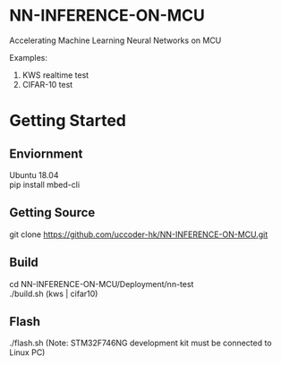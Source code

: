 # NN-INFERENCE-ON-MCU
Accelerating Machine Learning Neural Networks on MCU

Examples: 
  1. KWS realtime test
  2. CIFAR-10 test

# Getting Started
## Enviornment
Ubuntu 18.04  
pip install mbed-cli

## Getting Source
git clone https://github.com/uccoder-hk/NN-INFERENCE-ON-MCU.git

## Build
cd NN-INFERENCE-ON-MCU/Deployment/nn-test  
./build.sh (kws | cifar10)

## Flash
./flash.sh (Note: STM32F746NG development kit must be connected to Linux PC)

